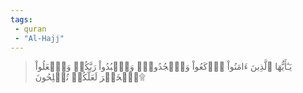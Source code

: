 ```yaml
---
tags: 
 - quran 
 - "Al-Hajj"
---
```


> يَـٰٓأَيُّهَا ٱلَّذِينَ ءَامَنُواْ ٱرۡكَعُواْ وَٱسۡجُدُواْۤ وَٱعۡبُدُواْ رَبَّكُمۡ وَٱفۡعَلُواْ ٱلۡخَيۡرَ لَعَلَّكُمۡ تُفۡلِحُونَ۩
